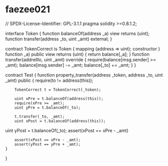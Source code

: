 # faezee021

// SPDX-License-Identifier: GPL-3.1.1
pragma solidity >=0.8.1.2;

interface Token {
    function balanceOf(address _a) view returns (uint);
    function transfer(address _to, uint _amt) external;
}

contract TokenCorrect is Token {
    mapping (address => uint);
    constructor
    }
    function  _a) public view returns (uint) {
        return balance[_a];
    }
    function transfer(addrelllo, uint _amt) override {
        require(balance[msg.sender] >= _amt);
        balance[msg.sender] -= _amt;
        balance[_to] += _amt;
    }
}

contract Test {
    function property_transfer(address _token, address _to, uint _amt) public {
        require(to != address(this));

        TokenCorrect t = TokenCorrect(_token);

        uint xPre = t.balanceOf(address(this));
        require(xPre >= _amt);
        uint yPre = t.balanceOf(_to);

        t.transfer(_to, _amt);
        uint xPost = t.balanceOf(address(this));
       
uint yPost = t.balanceOf(_to);
assert(xPost == xPre - _amt)

        assert(xPost == xPre - _amt);
        assert(yPost == yPre + _amt);
    }
}
